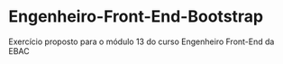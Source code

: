 # Engenheiro-Front-End-Bootstrap
Exercício proposto para o módulo 13 do curso Engenheiro Front-End da EBAC
